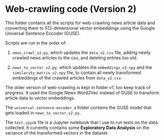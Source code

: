 # Web-crawling code (Version 2)

This folder contains all the scripts for web-crawling news article data and converting them to 512-dimensional vector embeddings using the Google Universal Sentence
Encoder (GUSE).

Scripts are run in the order of:

1. <code>news_crawl_v2.py</code>, which updates the <code>data_v2.csv</code> file, adding newly crawled news articles to the csv, and deleting entries too old.

2. <code>news_to_vector_v2.py</code>, which updates the <code>embeddings_v2.npy</code> and the <code>similarity_matrix_v2.npy</code> file, to contain all newly transformed embeddings of the crawled articles from <code>data_v2.csv</code>.

The older version of web-crawling is kept in folder v1, too keep track of progress. It used the Google News Word2Vec instead of GUSE to transform article data to vector embeddings.

The `universal-sentence-encoder_4` folder contains the GUSE model that gets loaded in `news_to_vector_v2.py`.

The `test.ipynb` file is a Jupyter notebook that I use to run tests on the data collected. It currently contains some <b>Exploratory Data Analysis</b> on the variance of the transformed vectors in the dataset.